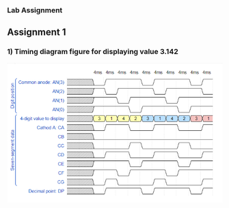### Lab Assignment

## Assignment 1

### 1) Timing diagram figure for displaying value 3.142

![wavedrom](Images/wavedrom.png)
